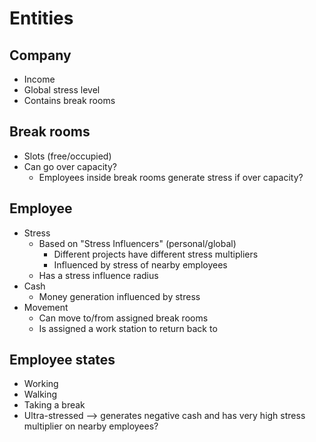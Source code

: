 # Entities

## Company
* Income
* Global stress level
* Contains break rooms

## Break rooms
* Slots (free/occupied)
* Can go over capacity?
  - Employees inside break rooms generate stress if over capacity?

## Employee
* Stress
  - Based on "Stress Influencers" (personal/global)
    * Different projects have different stress multipliers
	* Influenced by stress of nearby employees
  - Has a stress influence radius
* Cash
  - Money generation influenced by stress
* Movement
  - Can move to/from assigned break rooms
  - Is assigned a work station to return back to
  
## Employee states
* Working
* Walking
* Taking a break
* Ultra-stressed --> generates negative cash and has very high stress multiplier on nearby employees?